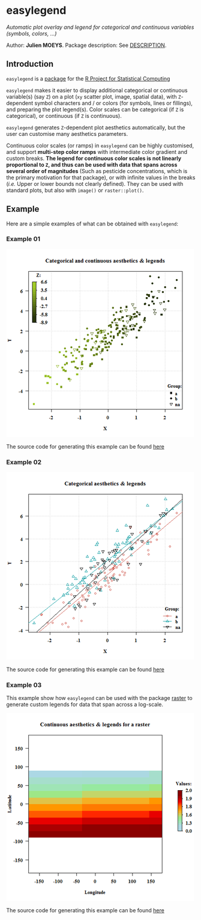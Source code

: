 easylegend
==========

_Automatic plot overlay and legend for categorical and continuous 
variables (symbols, colors, ...)_

Author: **Julien MOEYS**.
Package description: See [DESCRIPTION](/pkg/easylegend/DESCRIPTION).

Introduction
------------

`easylegend`  is a [package][RPackages] for the [R Project for 
Statistical Computing][R]

`easylegend` makes it easier to display additional categorical 
or continuous variable(s) (say `Z`) on a plot (`xy` scatter plot, 
image, spatial data), with `Z`-dependent symbol characters and / or
colors (for symbols, lines or fillings), and preparing the plot 
legend(s). Color scales can be categorical (if `Z` is categorical), 
or continuous (if `Z` is continuous).

`easylegend` generates `Z`-dependent plot aesthetics automatically, 
but the user can customise many aesthetics parameters.

Continuous color scales (or ramps) in `easylegend` can be highly 
customised, and support **multi-step color ramps** with intermediate 
color gradient and custom breaks. **The legend for continuous color 
scales is not linearly proportional to `Z`, and thus can be used 
with data that spans across several order of magnitudes** (Such as 
pesticide concentrations, which is the primary motivation for that 
package), or with infinite values in the breaks (_i.e._ Upper or 
lower bounds not clearly defined). They can be used with standard 
plots, but also with `image()` or `raster::plot()`.


Example
-------

Here are a simple examples of what can be obtained with `easylegend`:

### Example 01

![Image 01, Example, package easylegend](www/img/example01.png "Image 01, Example, package easylegend")

The source code for generating this example can be found [here](www/example01.R)

### Example 02

![Image 02, Example, package easylegend](www/img/example02.png "Image 02, Example, package easylegend")

The source code for generating this example can be found [here](www/example02.R)

### Example 03

This example show how `easylegend` can be used with the package 
[raster](http://cran.r-project.org/web/packages/raster/index.html) 
to generate custom legends for data that span across a log-scale. 

![Image 03, Example, package easylegend](www/img/example03.png "Image 03, Example, package easylegend")

The source code for generating this example can be found [here](www/example03.R)



<!--- List of links used in the page -->
[helpPage]:     easylegend/00Index.html "easylegend help page"
[R]:            http://www.r-project.org/ "The R Project for Statistical Computing"
[RPackages]:    http://en.wikipedia.org/wiki/R_%28programming_language%29#Packages "R packages (Wikipedia)" 
